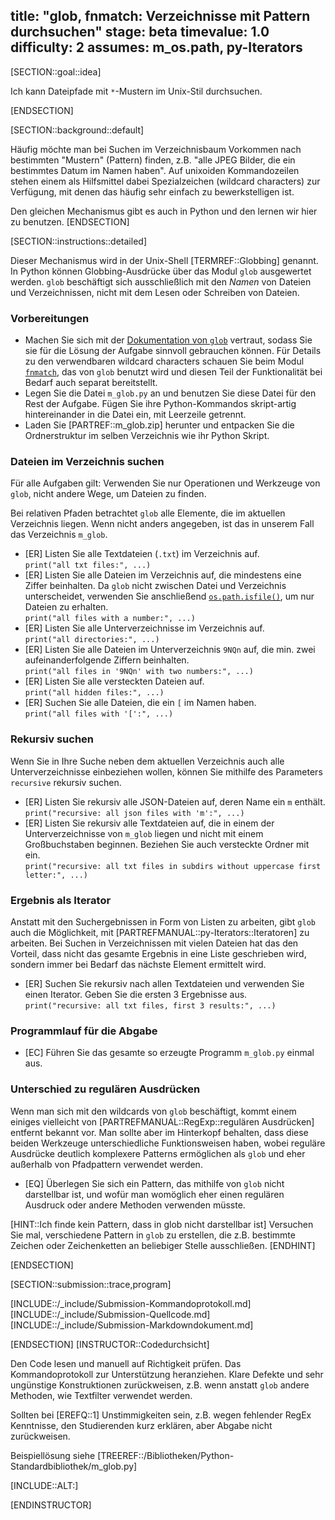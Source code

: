 title: "glob, fnmatch: Verzeichnisse mit Pattern durchsuchen"
stage: beta
timevalue: 1.0
difficulty: 2
assumes: m_os.path, py-Iterators
---

[SECTION::goal::idea]

Ich kann Dateipfade mit `*`-Mustern im Unix-Stil durchsuchen.

[ENDSECTION]

[SECTION::background::default]

Häufig möchte man bei Suchen im Verzeichnisbaum Vorkommen nach bestimmten "Mustern" (Pattern) 
finden, z.B. "alle JPEG Bilder, die ein bestimmtes Datum im Namen haben". 
Auf unixoiden Kommandozeilen stehen einem als Hilfsmittel dabei Spezialzeichen (wildcard characters)
zur Verfügung, mit denen das häufig sehr einfach zu bewerkstelligen ist.

Den gleichen Mechanismus gibt es auch in Python und den lernen wir hier zu benutzen.
[ENDSECTION]

[SECTION::instructions::detailed]

Dieser Mechanismus wird in der Unix-Shell [TERMREF::Globbing] genannt. 
In Python können Globbing-Ausdrücke über das Modul `glob` ausgewertet werden.
`glob` beschäftigt sich ausschließlich mit den _Namen_ von Dateien und Verzeichnissen,
nicht mit dem Lesen oder Schreiben von Dateien.

### Vorbereitungen

- Machen Sie sich mit der 
  [Dokumentation von `glob`](https://docs.python.org/3/library/glob.html) vertraut, sodass Sie 
  sie für die Lösung der Aufgabe sinnvoll gebrauchen können. 
  Für Details zu den verwendbaren wildcard characters schauen Sie beim Modul
  [`fnmatch`](https://docs.python.org/3/library/fnmatch.html), das von `glob` benutzt wird und diesen Teil der Funktionalität bei Bedarf 
  auch separat bereitstellt.
- Legen Sie die Datei `m_glob.py` an und benutzen Sie diese Datei für den Rest der 
  Aufgabe. 
  Fügen Sie ihre Python-Kommandos skript-artig hintereinander in die Datei ein, mit Leerzeile 
  getrennt.
- Laden Sie [PARTREF::m_glob.zip] herunter und entpacken Sie die Ordnerstruktur im selben 
  Verzeichnis wie ihr Python Skript.

### Dateien im Verzeichnis suchen

Für alle Aufgaben gilt: Verwenden Sie nur Operationen und Werkzeuge von `glob`,
nicht andere Wege, um Dateien zu finden.

Bei relativen Pfaden betrachtet `glob` alle Elemente, die im aktuellen Verzeichnis liegen. 
Wenn nicht anders angegeben, ist das in unserem Fall das Verzeichnis `m_glob`.

- [ER] Listen Sie alle Textdateien (`.txt`) im Verzeichnis auf.  
  `print("all txt files:", ...)`
- [ER] Listen Sie alle Dateien im Verzeichnis auf, die mindestens eine Ziffer beinhalten. 
  Da `glob` nicht zwischen Datei und Verzeichnis unterscheidet, verwenden Sie anschließend 
  [`os.path.isfile()`](https://docs.python.org/3/library/os.path.html#os.path.isfile), um nur 
  Dateien zu erhalten.  
  `print("all files with a number:", ...)`
- [ER] Listen Sie alle Unterverzeichnisse im Verzeichnis auf.  
  `print("all directories:", ...)`
- [ER] Listen Sie alle Dateien im Unterverzeichnis `9NQn` auf, die min. zwei aufeinanderfolgende 
  Ziffern beinhalten.  
  `print("all files in '9NQn' with two numbers:", ...)`
- [ER] Listen Sie alle versteckten Dateien auf.  
  `print("all hidden files:", ...)`
- [ER] Suchen Sie alle Dateien, die ein `[` im Namen haben.  
  `print("all files with '[':", ...)`

### Rekursiv suchen

Wenn Sie in Ihre Suche neben dem aktuellen Verzeichnis auch alle Unterverzeichnisse einbeziehen 
wollen, können Sie mithilfe des Parameters `recursive` rekursiv suchen.

- [ER] Listen Sie rekursiv alle JSON-Dateien auf, deren Name ein `m` enthält.  
  `print("recursive: all json files with 'm':", ...)`
- [ER] Listen Sie rekursiv alle Textdateien auf, die in einem der Unterverzeichnisse von `m_glob` 
  liegen und nicht mit einem Großbuchstaben beginnen. 
  Beziehen Sie auch versteckte Ordner mit ein.  
  `print("recursive: all txt files in subdirs without uppercase first letter:", ...)`

### Ergebnis als Iterator

Anstatt mit den Suchergebnissen in Form von Listen zu arbeiten, gibt `glob` auch die Möglichkeit,
mit [PARTREFMANUAL::py-Iterators::Iteratoren] zu arbeiten.
Bei Suchen in Verzeichnissen mit vielen Dateien hat das den Vorteil, dass nicht das gesamte 
Ergebnis in eine Liste geschrieben wird, sondern immer bei Bedarf das nächste Element ermittelt 
wird.

- [ER] Suchen Sie rekursiv nach allen Textdateien und verwenden Sie einen Iterator. Geben Sie 
  die ersten 3 Ergebnisse aus.  
  `print("recursive: all txt files, first 3 results:", ...)`

### Programmlauf für die Abgabe

- [EC] Führen Sie das gesamte so erzeugte Programm `m_glob.py` einmal aus.

### Unterschied zu regulären Ausdrücken

Wenn man sich mit den wildcards von `glob` beschäftigt, kommt einem einiges vielleicht von 
[PARTREFMANUAL::RegExp::regulären Ausdrücken] entfernt bekannt vor. 
Man sollte aber im Hinterkopf behalten, dass diese beiden Werkzeuge unterschiedliche 
Funktionsweisen haben, wobei reguläre Ausdrücke deutlich komplexere Patterns ermöglichen als 
`glob` und eher außerhalb von Pfadpattern verwendet werden.

- [EQ] Überlegen Sie sich ein Pattern, das mithilfe von `glob` nicht darstellbar ist, und wofür 
  man womöglich eher einen regulären Ausdruck oder andere Methoden verwenden müsste.

[HINT::Ich finde kein Pattern, dass in glob nicht darstellbar ist]
Versuchen Sie mal, verschiedene Pattern in `glob` zu erstellen, die z.B. bestimmte Zeichen oder 
Zeichenketten an beliebiger Stelle ausschließen.
[ENDHINT]

[ENDSECTION]

[SECTION::submission::trace,program]

[INCLUDE::/_include/Submission-Kommandoprotokoll.md]
[INCLUDE::/_include/Submission-Quellcode.md]
[INCLUDE::/_include/Submission-Markdowndokument.md]

[ENDSECTION]
[INSTRUCTOR::Codedurchsicht]

Den Code lesen und manuell auf Richtigkeit prüfen.
Das Kommandoprotokoll zur Unterstützung heranziehen.
Klare Defekte und sehr ungünstige Konstruktionen zurückweisen, z.B. wenn anstatt `glob` andere 
Methoden, wie Textfilter verwendet werden.

Sollten bei [EREFQ::1] Unstimmigkeiten sein, z.B. wegen fehlender RegEx Kenntnisse, den 
Studierenden kurz erklären, aber Abgabe nicht zurückweisen.

Beispiellösung siehe [TREEREF::/Bibliotheken/Python-Standardbibliothek/m_glob.py]

[INCLUDE::ALT:]

[ENDINSTRUCTOR]
